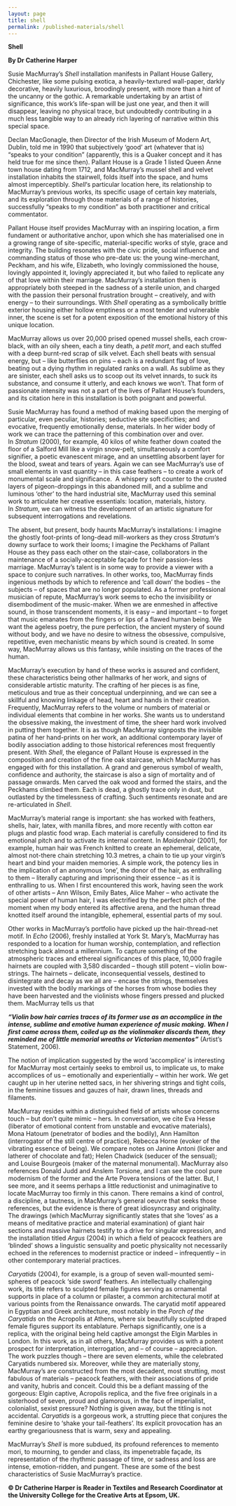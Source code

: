 ```yaml
---
layout: page
title: shell
permalink: /published-materials/shell
---
```


**Shell**

**By Dr Catherine Harper**

Susie MacMurray’s <em>Shell </em>installation manifests in Pallant House Gallery, Chichester, like some pulsing exotica, a heavily-textured wall-paper, darkly decorative, heavily luxurious, broodingly present, with more than a hint of the uncanny or the gothic. A remarkable undertaking by an artist of significance, this work’s life-span will be just one year, and then it will disappear, leaving no physical trace, but undoubtedly contributing in a much less tangible way to an already rich layering of narrative within this special space.

Declan MacGonagle, then Director of the Irish Museum of Modern Art, Dublin, told me in 1990 that subjectively ‘good’ art (whatever that is) “speaks to your condition” (apparently, this is a Quaker concept and it has held true for me since then). Pallant House is a Grade 1 listed Queen Anne town house dating from 1712, and MacMurray’s mussel shell and velvet installation inhabits the stairwell, folds itself into the space, and hums almost imperceptibly. <em>Shell</em>‘s particular location here, its relationship to MacMurray’s previous works, its specific usage of certain key materials, and its exploration through those materials of a range of histories, successfully “speaks to my condition” as both practitioner and critical commentator.

Pallant House itself provides MacMurray with an inspiring location, a firm fundament or authoritative anchor, upon which she has materialised one in a growing range of site-specific, material-specific works of style, grace and integrity. The building resonates with the civic pride, social influence and commanding status of those who pre-date us: the young wine-merchant, Peckham, and his wife, Elizabeth, who lovingly commissioned the house, lovingly appointed it, lovingly appreciated it, but who failed to replicate any of that love within their marriage. MacMurray’s installation then is appropriately both steeped in the sadness of a sterile union, and charged with the passion their personal frustration brought – creatively, and with energy – to their surroundings. With <em>Shell</em> operating as a symbolically brittle exterior housing either hollow emptiness or a most tender and vulnerable inner, the scene is set for a potent exposition of the emotional history of this unique location.

MacMurray allows us over 20,000 prised opened mussel shells, each crow-black, with an oily sheen, each a tiny death, a <em>petit mort</em>, and each stuffed with a deep burnt-red scrap of silk velvet. Each shell beats with sensual energy, but – like butterflies on pins – each is a redundant flag of love, beating out a dying rhythm in regulated ranks on a wall. As sublime as they are sinister, each shell asks us to scoop out its velvet innards, to suck its substance, and consume it utterly, and each knows we won’t. That form of passionate intensity was not a part of the lives of Pallant House’s founders, and its citation here in this installation is both poignant and powerful.

Susie MacMurray has found a method of making based upon the merging of particular, even peculiar, histories; seductive site specificities; and evocative, frequently emotionally dense, materials. In her wider body of work we can trace the patterning of this combination over and over. In <em>Stratum</em> (2000), for example, 40 kilos of white feather down coated the floor of a Salford Mill like a virgin snow-pelt, simultaneously a comfort signifier, a poetic evanescent mirage, and an unsettling absorbent layer for the blood, sweat and tears of years. Again we can see MacMurray’s use of small elements in vast quantity – in this case feathers – to create a work of monumental scale and significance.  A whispery soft counter to the crusted layers of pigeon-droppings in this abandoned mill, and a sublime and luminous ‘other’ to the hard industrial site, MacMurray used this seminal work to articulate her creative essentials: location, materials, history. In <em>Stratum</em>, we can witness the development of an artistic signature for subsequent interrogations and revelations.

The absent, but present, body haunts MacMurray’s installations: I imagine the ghostly foot-prints of long-dead mill-workers as they cross <em>Stratum</em>‘s downy surface to work their looms; I imagine the Peckhams of Pallant House as they pass each other on the stair-case, collaborators in the maintenance of a socially-acceptable façade for t heir passion-less marriage. MacMurray’s talent is in some way to provide a viewer with a space to conjure such narratives. In other works, too, MacMurray finds ingenious methods by which to reference and ‘call down’ the bodies – the subjects – of spaces that are no longer populated. As a former professional musician of repute, MacMurray’s work seems to echo the invisibility or disembodiment of the music-maker. When we are enmeshed in affective sound, in those transcendent moments, it is easy – and important – to forget that music emanates from the fingers or lips of a flawed human being. We want the ageless poetry, the pure perfection, the ancient mystery of sound without body, and we have no desire to witness the obsessive, compulsive, repetitive, even mechanistic means by which sound is created. In some way, MacMurray allows us this fantasy, while insisting on the traces of the human.

MacMurray’s execution by hand of these works is assured and confident, these characteristics being other hallmarks of her work, and signs of considerable artistic maturity. The crafting of her pieces is as fine, meticulous and true as their conceptual underpinning, and we can see a skillful and knowing linkage of head, heart and hands in their creation. Frequently, MacMurray refers to the volume or numbers of material or individual elements that combine in her works. She wants us to understand the obsessive making, the investment of time, the sheer hard work involved in putting them together. It is as though MacMurray signposts the invisible patina of her hand-prints on her work, an additional contemporary layer of bodily association adding to those historical references most frequently present. With <em>Shell</em>, the elegance of Pallant House is expressed in the composition and creation of the fine oak staircase, which MacMurray has engaged with for this installation. A grand and generous symbol of wealth, confidence and authority, the staircase is also a sign of mortality and of passage onwards. Men carved the oak wood and formed the stairs, and the Peckhams climbed them. Each is dead, a ghostly trace only in dust, but outlasted by the timelessness of crafting. Such sentiments resonate and are re-articulated in <em>Shell</em>.

MacMurray’s material range is important: she has worked with feathers, shells, hair, latex, with manilla fibres, and more recently with cotton ear plugs and plastic food wrap. Each material is carefully considered to find its emotional pitch and to activate its internal content. In <em>Maidenhair</em> (2001), for example, human hair was French knitted to create an ephemeral, delicate, almost not-there chain stretching 10.3 metres, a chain to tie up your virgin’s heart and bind your maiden memories. A simple work, the potency lies in the implication of an anonymous ‘one’, the donor of the hair, as enthralling to them – literally capturing and imprisoning their essence – as it is enthralling to us. When I first encountered this work, having seen the work of other artists – Ann Wilson, Emily Bates, Alice Maher – who activate the special power of human hair, I was electrified by the perfect pitch of the moment when my body entered its affective arena, and the human thread knotted itself around the intangible, ephemeral, essential parts of my soul.

Other works in MacMurray’s portfolio have picked up the hair-thread-net motif. In <em>Echo</em> (2006), freshly installed at York St. Mary’s, MacMurray has responded to a location for human worship, contemplation, and reflection stretching back almost a millennium. To capture something of the atmospheric traces and ethereal significances of this place, 10,000 fragile hairnets are coupled with 3,580 discarded – though still potent – violin bow-strings. The hairnets – delicate, inconsequential vessels, destined to disintegrate and decay as we all are – encase the strings, themselves invested with the bodily markings of the horses from whose bodies they have been harvested and the violinists whose fingers pressed and plucked them. MacMurray tells us that

***“Violin bow hair carries traces of its former use as an accomplice in the intense, sublime and emotive human experience of music making. When I first came across them, coiled up as the violinmaker discards them, they reminded me of little memorial wreaths or Victorian mementos”*** (Artist’s Statement, 2006).

The notion of implication suggested by the word ‘accomplice’ is interesting for MacMurray most certainly seeks to embroil us, to implicate us, to make accomplices of us – emotionally and experientially – within her work. We get caught up in her uterine netted sacs, in her shivering strings and tight coils, in the feminine tissues and gauzes of hair, drawn lines, threads and filaments.

MacMurray resides within a distinguished field of artists whose concerns touch – but don’t quite mimic – hers. In conversation, we cite Eva Hesse (liberator of emotional content from unstable and evocative materials), Mona Hatoum (penetrator of bodies and the bodily), Ann Hamilton (interrogator of the still centre of practice), Rebecca Horne (evoker of the vibrating essence of being). We compare notes on Janine Antoni (licker and latherer of chocolate and fat); Helen Chadwick (seducer of the sensual); and Louise Bourgeois (maker of the maternal monumental). MacMurray also references Donald Judd and Anslem Torsione, and I can see the cool pure modernism of the former and the Arte Povera tensions of the latter. But, I see more, and it seems perhaps a little reductionist and unimaginative to locate MacMurray too firmly in this canon. There remains a kind of control, a discipline, a tautness, in MacMurray’s general oeuvre that seeks those references, but the evidence is there of great idiosyncrasy and originality. The drawings (which MacMurray significantly states that she ‘loves’ as a means of meditative practice and material examination) of giant hair sections and massive hairnets testify to a drive for singular expression, and the installation titled <em>Argus</em> (2004) in which a field of peacock feathers are ‘blinded’ shows a linguistic sensuality and poetic physicality not necessarily echoed in the references to modernist practice or indeed – infrequently – in other contemporary material practices.

<em>Caryatids</em> (2004), for example, is a group of seven wall-mounted semi-spheres of peacock ‘side sword’ feathers. An intellectually challenging work, its title refers to sculpted female figures serving as ornamental supports in place of a column or pilaster, a common architectural motif at various points from the Renaissance onwards. The caryatid motif appeared in Egyptian and Greek architecture, most notably in the <em>Porch of the Caryatids</em> on the Acropolis at Athens, where six beautifully sculpted draped female figures support its entablature. Perhaps significantly, one is a replica, with the original being held captive amongst the Elgin Marbles in London. In this work, as in all others, MacMurray provides us with a potent prospect for interpretation, interrogation, and – of course – appreciation. The work puzzles though – there are seven elements, while the celebrated Caryatids numbered six. Moreover, while they are materially stony, MacMurray’s are constructed from the most decadent, most strutting, most fabulous of materials – peacock feathers, with their associations of pride and vanity, hubris and conceit. Could this be a defiant massing of the gorgeous: Elgin captive, Acropolis replica, and the five free originals in a sisterhood of seven, proud and glamorous, in the face of imperialist, colonialist, sexist pressure? Nothing is given away, but the titling is not accidental. <em>Caryatids </em>is a gorgeous work, a strutting piece that conjures the feminine desire to ‘shake your tail-feathers’. Its explicit provocation has an earthy gregariousness that is warm, sexy and appealing.

MacMurray’s <em>Shell</em> is more subdued, its profound references to memento mori, to mourning, to gender and class, its impenetrable façade, its representation of the rhythmic passage of time, or sadness and loss are intense, emotion-ridden, and pungent. These are some of the best characteristics of Susie MacMurray’s practice.

**© Dr Catherine Harper is Reader in Textiles and Research Coordinator at the University College for the Creative Arts at Epsom, UK.**
